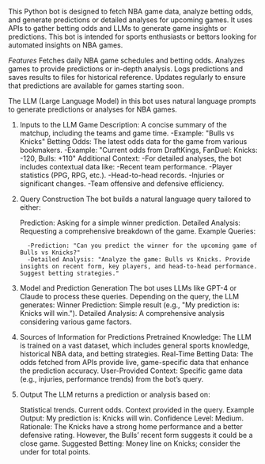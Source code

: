 This Python bot is designed to fetch NBA game data, analyze betting odds, and generate predictions or detailed analyses for upcoming games. It uses APIs to gather betting odds and LLMs to generate game insights or predictions. This bot is intended for sports enthusiasts or bettors looking for automated insights on NBA games.

*Features*
   Fetches daily NBA game schedules and betting odds.
   Analyzes games to provide predictions or in-depth analysis.
   Logs predictions and saves results to files for historical reference.
   Updates regularly to ensure that predictions are available for games starting soon.


The LLM (Large Language Model) in this bot uses natural language prompts to generate predictions or analyses for NBA games.
   1. Inputs to the LLM
         Game Description: A concise summary of the matchup, including the teams and game time.
            -Example: "Bulls vs Knicks"
         Betting Odds: The latest odds data for the game from various bookmakers.
            -Example: "Current odds from DraftKings, FanDuel: Knicks: -120, Bulls: +110"
         Additional Context:
            -For detailed analyses, the bot includes contextual data like:
            -Recent team performance.
            -Player statistics (PPG, RPG, etc.).
            -Head-to-head records.
            -Injuries or significant changes.
            -Team offensive and defensive efficiency.
   2. Query Construction
         The bot builds a natural language query tailored to either:

         Prediction: Asking for a simple winner prediction.
         Detailed Analysis: Requesting a comprehensive breakdown of the game.
         Example Queries:

            -Prediction: "Can you predict the winner for the upcoming game of Bulls vs Knicks?"
            -Detailed Analysis: "Analyze the game: Bulls vs Knicks. Provide insights on recent form, key players, and head-to-head performance. Suggest betting strategies."
   3. Model and Prediction Generation
         The bot uses LLMs like GPT-4 or Claude to process these queries.
         Depending on the query, the LLM generates:
            Winner Prediction: Simple result (e.g., "My prediction is: Knicks will win.").
            Detailed Analysis: A comprehensive analysis considering various game factors.
   4. Sources of Information for Predictions
         Pretrained Knowledge:
            The LLM is trained on a vast dataset, which includes general sports knowledge, historical NBA data, and betting strategies.
         Real-Time Betting Data:
            The odds fetched from APIs provide live, game-specific data that enhance the prediction accuracy.
         User-Provided Context:
            Specific game data (e.g., injuries, performance trends) from the bot’s query.
   5. Output
         The LLM returns a prediction or analysis based on:

         Statistical trends.
         Current odds.
         Context provided in the query.
         Example Output:
            My prediction is: Knicks will win.
            Confidence Level: Medium.
            Rationale: The Knicks have a strong home performance and a better defensive rating. However, the Bulls’ recent form suggests it could be a close game.
            Suggested Betting: Money line on Knicks; consider the under for total points.
